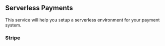 ## Serverless Payments
This service will help you setup a serverless environment for your payment system. 

### Stripe

